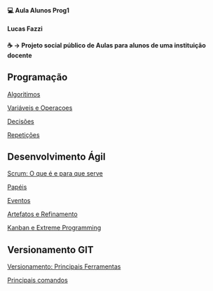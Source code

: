 #### 💻 Aula Alunos Prog1
#### Lucas Fazzi
<h4 align="left">
  ☕ -> Projeto social público de Aulas para alunos de uma instituição docente
</h4>

## Programação

[Algoritimos](https://github.com/lucasfazzib/aula_alunos_prog1_v1/blob/master/Programacao/Algoritimo.md)

[Variáveis e Operacoes](https://github.com/lucasfazzib/aula_alunos_prog1_v1/blob/master/Programacao/Variaveis_e_Operacoes.md)

[Decisões](https://github.com/lucasfazzib/aula_alunos_prog1_v1/blob/master/Programacao/Decisoes.md)

[Repetições](https://github.com/lucasfazzib/aula_alunos_prog1_v1/blob/master/Programacao/Repeticao.md)


## Desenvolvimento Ágil 

[Scrum: O que é e para que serve](https://github.com/lucasfazzib/aula_alunos_prog1_v1/blob/master/Desenvolvimento_Agil/Scrum.md)

[Papéis](https://github.com/lucasfazzib/aula_alunos_prog1_v1/blob/master/Desenvolvimento_Agil/Papeis.MD)

[Eventos](https://github.com/lucasfazzib/aula_alunos_prog1_v1/blob/master/Desenvolvimento_Agil/Eventos.md)

[Artefatos e Refinamento](https://github.com/lucasfazzib/aula_alunos_prog1_v1/blob/master/Desenvolvimento_Agil/Artefatos_e_Refinamento.md)

[Kanban e Extreme Programming](https://github.com/lucasfazzib/aula_alunos_prog1_v1/blob/master/Desenvolvimento_Agil/Kanban_e_ExtremeProgamming.md)

## Versionamento GIT

[Versionamento: Principais Ferramentas](https://github.com/lucasfazzib/aula_alunos_prog1_v1/blob/master/Versionamento_GIT/Versionamento.md)

[Principais comandos](https://github.com/lucasfazzib/aula_alunos_prog1_v1/blob/master/Versionamento_GIT/init_add_commit.md)
